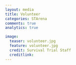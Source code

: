 ```yaml
---
layout: media
title: Volunteer
categories: STArena
comments: true
analytics: true

image:
  teaser: volunteer.jpg
  feature: volunteer.jpg
  credit: Survival Trial Staff
  creditlink:  
---
```

 